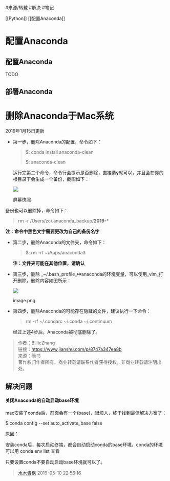 #来源/转载 #解决 #笔记 

[[Python]]
[[配置Anaconda]]

# 配置Anaconda

## 配置Anaconda
TODO

## 部署Anaconda
# 删除Anaconda于Mac系统

2019年1月15日更新

-   第一步，删除Anaconda的配置，命令如下：

    > $: conda install anaconda-clean
    >
    > $: anaconda-clean

    运行完第二个命令，命令行会提示是否删除，直接选**y**就可以，并且会在你的根目录下会生成一个备份，截图如下：  

    ![](//upload-images.jianshu.io/upload_images/1791824-0f24eedadafa22b5.png?imageMogr2/auto-orient/strip|imageView2/2/w/491)

    屏幕快照

备份也可以删除掉，命令如下：

> rm -r /Users/zc/.anaconda\_backup/**2019-**\*

**注：命令中黑色文字需要更改为自己的备份名字**



-   第二步，删除Anaconda的文件夹，命令如下：

    > $: rm -rf ~/Apps/anaconda3

    **注：文件夹可能在其他位置，请确认**

    

-   第三步，删除 _~/.bash\_profile_中anaconda的环境变量，可以使用_vim_打开删除，删除内容如图所示：  

    ![](//upload-images.jianshu.io/upload_images/1791824-8caa874787ad6335.png?imageMogr2/auto-orient/strip|imageView2/2/w/439)

    image.png

-   第四步，删除Anaconda的可能存在隐藏的文件，建议执行一下命令：

    > rm -rf ~/.condarc ~/.conda ~/.continuum

    经过上述4步后，Anaconda被彻底删除了。

  

> 作者：BillieZhang  
> 链接：https://www.jianshu.com/p/8747a347ea8b  
> 来源：简书  
> 著作权归作者所有。商业转载请联系作者获得授权，非商业转载请注明出处。

## 解决问题
#### 关闭Anaconda的自动启动base环境
mac安装了conda后，前面会有一个(base)，很烦人，终于找到最佳解决方案了：

$ conda config --set auto\_activate\_base false

原因：

安装conda后，每次启动终端，都会自动启动conda的base环境，conda的环境可以用 conda env list 查看

只要设置conda不要自动启动base环境就可以了。

> [水木青枫](https://blog.csdn.net/u010666669) 2019-05-10 22:56:16 